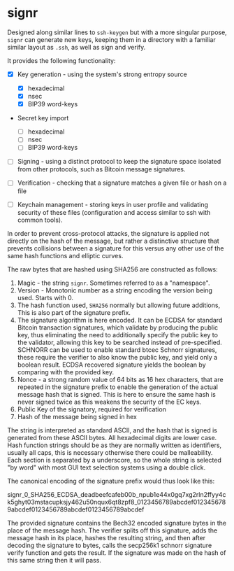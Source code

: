 # signr

Designed along similar lines to `ssh-keygen` but with a more singular purpose,
`signr` can generate new keys, keeping them in a directory with a familiar
similar layout as `.ssh`, as well as sign and verify.

It provides the following functionality:

- [x] Key generation - using the system's strong entropy source

    - [x] hexadecimal
    - [x] nsec
    - [x] BIP39 word-keys

- Secret key import 

    - [ ] hexadecimal
    - [ ] nsec
    - [ ] BIP39 word-keys

- [ ] Signing - using a distinct protocol to keep the signature space
  isolated from other protocols, such as Bitcoin message signatures.

- [ ] Verification - checking that a signature matches a given file or hash on
  a file

- [ ] Keychain management - storing keys in user profile and validating security of these files (configuration and access similar to ssh with common tools).

In order to prevent cross-protocol attacks, the signature is applied not
directly on the hash of the message, but rather a distinctive structure
that prevents collisions between a signature for this versus any other use
of the same hash functions and elliptic curves.

The raw bytes that are hashed using SHA256 are constructed as follows:

1. Magic - the string `signr`. Sometimes referred to as a "namespace".
2. Version - Monotonic number as a string encoding the version being used.
   Starts with 0.
3. The hash function used, `SHA256` normally but allowing future additions,
   This is also part of the signature prefix.
4. The signature algorithm is here encoded. It can be ECDSA for standard 
   Bitcoin transaction signatures, which validate by producing the public 
   key, thus eliminating the need to additionally specify the public key to 
   the validator, allowing this key to be searched instead of pre-specified.
   SCHNORR can be used to enable standard btcec Schnorr signatures, these 
   require the verifier to also know the public key, and yield only a 
   boolean result. ECDSA recovered signature yields the boolean by comparing 
   with the provided key.
5. Nonce - a strong random value of 64 bits as 16 hex
   characters, that are repeated in the signature prefix to enable the
   generation of the actual message hash that is signed. This is here to 
   ensure the same hash is never signed twice as this weakens the security 
   of the EC keys.
6. Public Key of the signatory, required for verification
7. Hash of the message being signed in hex

The string is interpreted as standard ASCII, and the hash that is signed is
generated from these ASCII bytes. All hexadecimal digits are lower case. 
Hash function strings should be as they are normally written as identifiers, 
usually all caps, this is necessary otherwise there could be malleability.
Each section is separated by a underscore, so the whole string is selected 
"by word" with most GUI text selection systems using a double click.

The canonical encoding of the signature prefix would thus look like this:

signr_0_SHA256_ECDSA_deadbeefcafeb00b_npub1e44x0gq7xg2rln2ffyy4ck5ghyt03mstacupksjy462u50nqux6qt8zpf8_0123456789abcdef0123456789abcdef0123456789abcdef0123456789abcdef

The provided signature contains the Bech32 encoded signature bytes in the 
place of the message hash. The verifier splits off this signature, adds the 
message hash in its place, hashes the resulting string, and then after decoding
the signature to bytes, calls the secp256k1 schnorr signature verify function 
and gets the result. If the signature was made on the hash of this same string 
then it will pass.